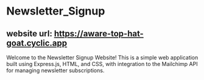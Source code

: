# Newsletter_Signup

## website url: https://aware-top-hat-goat.cyclic.app

Welcome to the Newsletter Signup Website! 
This is a simple web application built using Express.js, HTML, and CSS, 
with integration to the Mailchimp API for managing newsletter subscriptions.
